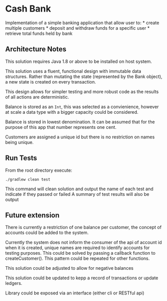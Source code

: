 # Cash Bank

Implementation of a simple banking application that allow user to:
	* create multiple customers
	* deposit and withdraw funds for a specific user
	* retrieve total funds held by bank
	
## Architecture Notes

This solution requires Java 1.8 or above to be installed on host system.

This solution uses a fluent, functional design with immutable data structures. Rather than mutating the state (represented by the Bank object), a new state is created on every transaction.

This design allows for simpler testing and more robust code as the results of all actions are deterministic.

Balance is stored as an `Int`, this was selected as a convienience, however at scale a data type with a bigger capacity could be considered.

Balance is stored in lowest denomination. It can be assumed that for the purpose of this app that number represents one cent.

Customers are assigned a unique id but there is no restriction on names being unique.


## Run Tests

From the root directory execute:

```./gradlew clean test```

This command will clean solution and output the name of each test and indicate if they passed or failed
A summary of test results will also be output


## Future extension

There is currently a restriction of one balance per customer, the concept of accounts could be added to the system.

Currently the system does not inform the consumer of the api of account id when it is created, unique names are required to identify accounts for testing purposes. This could be solved by passing a callback function to createCustomer(). This pattern could be repeated for other functions.

This solution could be adjusted to allow for negative balances

This solution could be updated to kepp a record of transactions or update ledgers.

Library could be exposed via an interface (either cli or RESTful api)




